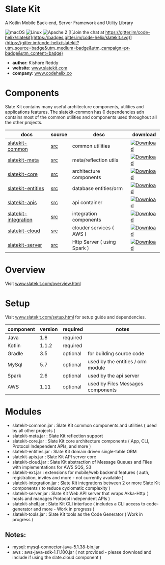 # Slate Kit
A Kotlin Mobile Back-end, Server Framework and Utility Library

![macOS](https://img.shields.io/badge/os-macOS-green.svg?style=flat)
![Linux](https://img.shields.io/badge/os-linux-green.svg?style=flat)
![Apache 2](https://img.shields.io/badge/license-Apache2-blue.svg?style=flat)
[![Join the chat at https://gitter.im/code-helix/slatekit](https://badges.gitter.im/code-helix/slatekit.svg)](https://gitter.im/code-helix/slatekit?utm_source=badge&utm_medium=badge&utm_campaign=pr-badge&utm_content=badge)

- **author**: Kishore Reddy
- **website**: www.slatekit.com 
- **company**: www.codehelix.co


# Components
Slate Kit contains many useful architecture components, utilities and applications features. The slatekit-common has 0 dependencies adn contains most of the common utilities and components used throughout all the other projects. 

docs | source | desc | download
------------ | ------------ | ------------- | -------------
[slatekit-common](http://www.slatekit.com/utils.html)                  | [src](src/lib/kotlin/slatekit-common)      | common utilities | [ ![Download](https://api.bintray.com/packages/codehelixinc/slatekit/slatekit-common/images/download.svg) ](https://bintray.com/codehelixinc/slatekit/slatekit-common/_latestVersion)
[slatekit-meta](http://www.slatekit.com/utils.html)                    | [src](src/lib/kotlin/slatekit-meta)        | meta/reflection utils | [ ![Download](https://api.bintray.com/packages/codehelixinc/slatekit/slatekit-meta/images/download.svg) ](https://bintray.com/codehelixinc/slatekit/slatekit-meta/_latestVersion)
[slatekit-core](http://www.slatekit.com/infra.html)                    | [src](src/lib/kotlin/slatekit-core)        | architecture components | [ ![Download](https://api.bintray.com/packages/codehelixinc/slatekit/slatekit-core/images/download.svg) ](https://bintray.com/codehelixinc/slatekit/slatekit-core/_latestVersion)
[slatekit-entities](http://www.slatekit.com/kotlin-core-orm.html)      | [src](src/lib/kotlin/slatekit-entities)    | database entities/orm | [ ![Download](https://api.bintray.com/packages/codehelixinc/slatekit/slatekit-entities/images/download.svg) ](https://bintray.com/codehelixinc/slatekit/slatekit-entities/_latestVersion)
[slatekit-apis](http://www.slatekit.com/kotlin-core-apis.html)     | [src](src/lib/kotlin/slatekit-apis)        | api container | [ ![Download](https://api.bintray.com/packages/codehelixinc/slatekit/slatekit-apis/images/download.svg) ](https://bintray.com/codehelixinc/slatekit/slatekit-apis/_latestVersion)
[slatekit-integration](https://www.slatekit.com)                       | [src](src/lib/kotlin/slatekit-integration) | integration components | [ ![Download](https://api.bintray.com/packages/codehelixinc/slatekit/slatekit-integration/images/download.svg) ](https://bintray.com/codehelixinc/slatekit/slatekit-integration/_latestVersion)
[slatekit-cloud](http://www.slatekit.com/infra.html)               | [src](src/lib/kotlin/slatekit-cloud)       | clouder services ( AWS ) | [ ![Download](https://api.bintray.com/packages/codehelixinc/slatekit/slatekit-cloud/images/download.svg) ](https://bintray.com/codehelixinc/slatekit/slatekit-cloud/_latestVersion)
[slatekit-server](http://www.slatekit.com/kotlin-core-server.html) | [src](src/lib/kotlin/slatekit-server)      | Http Server ( using Spark ) | [ ![Download](https://api.bintray.com/packages/codehelixinc/slatekit/slatekit-server/images/download.svg) ](https://bintray.com/codehelixinc/slatekit/slatekit-server/_latestVersion)


# Overview
Visit www.slatekit.com/overview.html


# Setup
Visit www.slatekit.com/setup.html for setup guide and dependencies. 

component | version | required | notes |  
------------ | ------------ | ------------- | -------------
Java   | 1.8   | required  | 
Kotlin | 1.1.2 | required  | 
Gradle | 3.5   | optional  | for building source code 
MySql  | 5.7   | optional  | used by the entities / orm module
Spark  | 2.6   | optional  | used by the api server 
AWS    | 1.11  | optional  | used by Files Messages components 


# Modules
- slatekit-common.jar       : Slate Kit common components and utilities ( used by all other projects ) 
- slatekit-meta.jar         : Slate Kit reflection support
- slatekit-core.jar         : Slate Kit core architecture components ( App, CLI, Protocol Independent APIs, and more ) 
- slatekit-entities.jar     : Slate Kit domain driven single-table ORM        
- slatekit-apis.jar         : Slate Kit API server core
- slatekit-cloud.jar        : Slate Kit abstraction of Message Queues and Files with implementations for AWS SQS, S3 
- slatekit-ext.jar          : extensions for mobile/web backend features ( auth, registration, invites and more - not currently available )
- slatekit-integration.jar  : Slate Kit integrations between 2 or more Slate Kit components ( to reduce cyclomatic complexity )
- slatekit-server.jar       : Slate Kit Web API server that wraps Akka-Http ( hosts and manages Protocol independent APIs )
- slatekit-shell.jar        : Slate Kit CLI interface ( includes a CLI access to code-generator and more - Work in progress ) 
- slatekit-tools.jar        : Slate Kit tools as the Code Generator ( Work in progress ) 


## Notes:
- mysql: mysql-connector-java-5.1.38-bin.jar 
- aws  : aws-java-sdk-1.11.100.jar ( not provided - please download and include if using the slate.cloud component )

